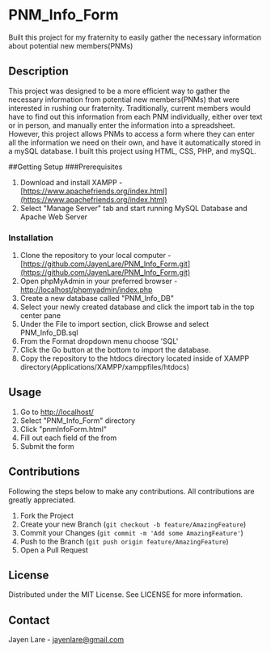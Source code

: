 # PNM_Info_Form
Built this project for my fraternity to easily gather the necessary information about potential new members(PNMs)

## Description
This project was designed to be a more efficient way to gather the necessary information from potential new members(PNMs) that were interested in rushing our fraternity. Traditionally, current members would have to find out this information from each PNM individually, either over text or in person, and manually enter the information into a spreadsheet. However, this project allows PNMs to access a form where they can enter all the information we need on their own, and have it automatically stored in a mySQL database. I built this project using HTML, CSS, PHP, and mySQL.

##Getting Setup
###Prerequisites
1. Download and install XAMPP - [https://www.apachefriends.org/index.html](https://www.apachefriends.org/index.html)
2. Select "Manage Server" tab and start running MySQL Database and Apache Web Server
### Installation
1. Clone the repository to your local computer - [https://github.com/JayenLare/PNM_Info_Form.git](https://github.com/JayenLare/PNM_Info_Form.git) 
2. Open phpMyAdmin in your preferred browser - [http://localhost/phpmyadmin/index.php](http://localhost/phpmyadmin/index.php)
3. Create a new database called "PNM_Info_DB"
4. Select your newly created database and click the import tab in the top center pane
5. Under the File to import section, click Browse and select PNM_Info_DB.sql
6. From the Format dropdown menu choose 'SQL'
7. Click the Go button at the bottom to import the database.
8. Copy the repository to the htdocs directory located inside of XAMPP directory(Applications/XAMPP/xamppfiles/htdocs)


## Usage
1. Go to [http://localhost/](http://localhost/)
2. Select "PNM_Info_Form" directory
3. Click "pnmInfoForm.html"
4. Fill out each field of the from
5. Submit the form


## Contributions
Following the steps below to make any contributions. All contributions are greatly appreciated.
1. Fork the Project
2. Create your new Branch (`git checkout -b feature/AmazingFeature`)
3. Commit your Changes (`git commit -m 'Add some AmazingFeature'`)
4. Push to the Branch (`git push origin feature/AmazingFeature`)
5. Open a Pull Request

## License
Distributed under the MIT License. See LICENSE for more information.

## Contact
Jayen Lare - jayenlare@gmail.com